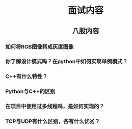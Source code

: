 <h1 style="text-align:center;">面试内容
</h1>

<h2 style="text-align:center;"> 八股内容</h2>

### 如何将RGB图像转成灰度图像



### 你了解设计模式吗？在python中如何实现单例模式？



### C++有什么特性？



### Python与C++的区别



### 在项目中使用过多线程吗，是如何实现的？



### TCP与UDP有什么区别，各有什么优劣？









